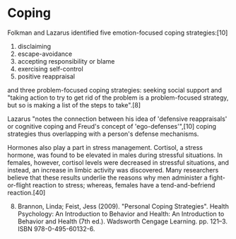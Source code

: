 # Coping

Folkman and Lazarus identified five emotion-focused coping strategies:[10]

1. disclaiming
1. escape-avoidance
1. accepting responsibility or blame
1. exercising self-control
1. positive reappraisal

and three problem-focused coping strategies: seeking social support and "taking action to try to get rid of the problem is a problem-focused strategy, but so is making a list of the steps to take".[8]

Lazarus "notes the connection between his idea of 'defensive reappraisals' or cognitive coping and Freud's concept of 'ego-defenses'",[10] coping strategies thus overlapping with a person's defense mechanisms.


Hormones also play a part in stress management. Cortisol, a stress hormone, was found to be elevated in males during stressful situations. In females, however, cortisol levels were decreased in stressful situations, and instead, an increase in limbic activity was discovered. Many researchers believe that these results underlie the reasons why men administer a fight-or-flight reaction to stress; whereas, females have a tend-and-befriend reaction.[40] 

8. Brannon, Linda; Feist, Jess (2009). "Personal Coping Strategies". Health Psychology: An Introduction to Behavior and Health: An Introduction to Behavior and Health (7th ed.). Wadsworth Cengage Learning. pp. 121–3. ISBN 978-0-495-60132-6.
